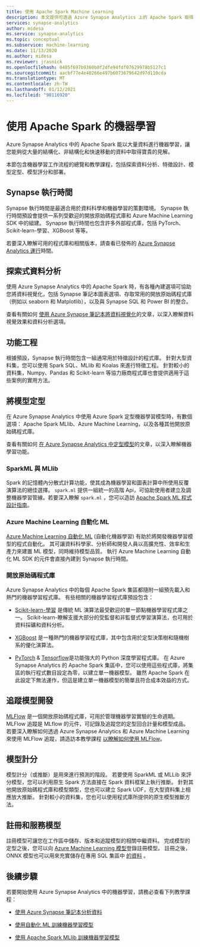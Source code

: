 ```yaml
---
title: 使用 Apache Spark Machine Learning
description: 本文提供可透過 Azure Synapse Analytics 上的 Apache Spark 取得的機器學習和資料科學功能的概念性總覽。
services: synapse-analytics
author: midesa
ms.service: synapse-analytics
ms.topic: conceptual
ms.subservice: machine-learning
ms.date: 11/13/2020
ms.author: midesa
ms.reviewer: jrasnick
ms.openlocfilehash: 0485f697b9360b0f2dfe94fdf07629978b5127c1
ms.sourcegitcommit: aacbf77e4e40266e497b6073679642d97d110cda
ms.translationtype: MT
ms.contentlocale: zh-TW
ms.lasthandoff: 01/12/2021
ms.locfileid: "98116920"
---
```

# <a name="machine-learning-with-apache-spark"></a>使用 Apache Spark 的機器學習

Azure Synapse Analytics 中的 Apache Spark 能以大量資料進行機器學習，讓您能夠從大量的結構化、非結構化和快速移動的資料中取得寶貴的見解。 

本節包含機器學習工作流程的總覽和教學課程，包括探索資料分析、特徵設計、模型定型、模型評分和部署。  

## <a name="synapse-runtime"></a>Synapse 執行時間 
Synapse 執行時間是最適合用於資料科學和機器學習的策劃環境。 Synapse 執行時間預設會提供一系列受歡迎的開放原始碼程式庫和 Azure Machine Learning SDK 中的組建。 Synapse 執行時間也包含許多外部程式庫，包括 PyTorch、Scikit-learn-學習、XGBoost 等等。

若要深入瞭解可用的程式庫和相關版本，請查看已發佈的 [Azure Synapse Analytics 運行](../spark/apache-spark-version-support.md)時間。

## <a name="exploratory-data-analysis"></a>探索式資料分析
使用 Azure Synapse Analytics 中的 Apache Spark 時，有各種內建選項可協助您將資料視覺化，包括 Synapse 筆記本圖表選項、存取常用的開放原始碼程式庫（例如以 seaborn 和 Matplotlib），以及與 Synapse SQL 和 Power BI 的整合。

查看有關如何 [使用 Azure Synapse 筆記本將資料視覺化](../spark/apache-spark-data-visualization.md)的文章，以深入瞭解資料視覺效果和資料分析選項。

## <a name="feature-engineering"></a>功能工程
根據預設，Synapse 執行時間包含一組通常用於特徵設計的程式庫。 針對大型資料集，您可以使用 Spark SQL、MLlib 和 Koalas 來進行特徵工程。 針對較小的資料集，Numpy、Pandas 和 Scikit-learn 等協力廠商程式庫也會提供適用于這些案例的實用方法。

## <a name="train-models"></a>將模型定型
在 Azure Synapse Analytics 中使用 Azure Spark 定型機器學習模型時，有數個選項： Apache Spark MLlib、Azure Machine Learning，以及各種其他開放原始碼程式庫。 

查看有關如何 [在 Azure Synapse Analytics 中定型模型](../spark/apache-spark-machine-learning-training.md)的文章，以深入瞭解機器學習功能。

### <a name="sparkml-and-mllib"></a>SparkML 與 MLlib
Spark 的記憶體內分散式計算功能，使其成為機器學習和圖表計算中所使用反覆演算法的絕佳選擇。 ```spark.ml``` 提供一組統一的高階 Api，可協助使用者建立及調整機器學習管線。若要深入瞭解 ```spark.ml``` ，您可以造訪 [Apache Spark ML 程式設計指南](https://spark.apache.org/docs/1.2.2/ml-guide.html)。

### <a name="azure-machine-learning-automated-ml"></a>Azure Machine Learning 自動化 ML
[Azure Machine Learning 自動化 ML](../../machine-learning/concept-automated-ml.md) (自動化機器學習) 有助於將開發機器學習模型的程式自動化。 其可讓資料科學家、分析師和開發人員以高擴充性、效率和生產力來建置 ML 模型，同時維持模型品質。 執行 Azure Machine Learning 自動化 ML SDK 的元件會直接內建到 Synapse 執行時間。

### <a name="open-source-libraries"></a>開放原始碼程式庫
Azure Synapse Analytics 中的每個 Apache Spark 集區都隨附一組預先載入和熱門的機器學習程式庫。  有些相關的機器學習程式庫預設包含：

- [Scikit-learn-學習](https://scikit-learn.org/stable/index.html) 是傳統 ML 演算法最受歡迎的單一節點機器學習程式庫之一。 Scikit-learn-瞭解支援大部分的受監督和非監督式學習演算法，也可用於資料採礦和資料分析。
  
- [XGBoost](https://xgboost.readthedocs.io/en/latest/) 是一種熱門的機器學習程式庫，其中包含用於定型決策樹和隨機樹系的優化演算法。 
  
- [PyTorch](https://pytorch.org/)  & [Tensorflow](https://www.tensorflow.org/)是功能強大的 Python 深度學習程式庫。 在 Azure Synapse Analytics 的 Apache Spark 集區中，您可以使用這些程式庫，將集區的執行程式數目設定為零，以建立單一機器模型。 雖然 Apache Spark 在此設定下無法運作，但這是建立單一機器模型的簡單且符合成本效益的方式。

## <a name="track-model-development"></a>追蹤模型開發
[MLFlow](https://www.mlflow.org/) 是一個開放原始碼程式庫，可用於管理機器學習實驗的生命週期。 MLFlow 追蹤是 MLflow 的元件，可記錄及追蹤您的定型回合計量和模型成品。 若要深入瞭解如何透過 Azure Synapse Analytics 和 Azure Machine Learning 來使用 MLFlow 追蹤，請造訪本教學課程 [以瞭解如何使用 MLFlow](../../machine-learning/how-to-use-mlflow.md)。

## <a name="model-scoring"></a>模型計分
模型計分（或推斷）是用來進行預測的階段。 若要使用 SparkML 或 MLLib 來評分模型，您可以利用原生 Spark 方法直接在 Spark 資料框架上執行推斷。 針對其他開放原始碼程式庫和模型類型，您也可以建立 Spark UDF，在大型資料集上相應放大推斷。 針對較小的資料集，您也可以使用程式庫所提供的原生模型推斷方法。

## <a name="register-and-serve-models"></a>註冊和服務模型
註冊模型可讓您在工作區中儲存、版本和追蹤模型的相關中繼資料。 完成模型的定型之後，您可以向 [Azure Machine Learning 模型](../../machine-learning/concept-model-management-and-deployment.md#register-package-and-deploy-models-from-anywhere)登錄註冊模型。 註冊之後，ONNX 模型也可以用來充實儲存在專用 SQL 集區中 [的資料](../machine-learning/tutorial-sql-pool-model-scoring-wizard.md) 。

## <a name="next-steps"></a>後續步驟
若要開始使用 Azure Synapse Analytics 中的機器學習，請務必查看下列教學課程：
- [使用 Azure Synapse 筆記本分析資料](../spark/apache-spark-data-visualization-tutorial.md)

- [使用自動化 ML 訓練機器學習模型](../spark/apache-spark-azure-machine-learning-tutorial.md)

- [使用 Apache Spark MLlib 訓練機器學習模型](../spark/apache-spark-machine-learning-mllib-notebook.md)
